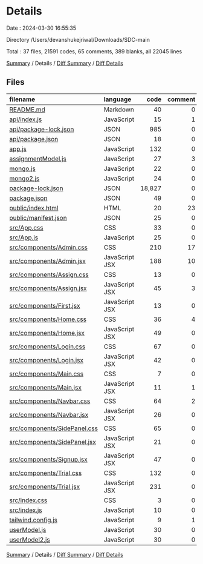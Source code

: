# Details

Date : 2024-03-30 16:55:35

Directory /Users/devanshukejriwal/Downloads/SDC-main

Total : 37 files,  21591 codes, 65 comments, 389 blanks, all 22045 lines

[Summary](results.md) / Details / [Diff Summary](diff.md) / [Diff Details](diff-details.md)

## Files
| filename | language | code | comment | blank | total |
| :--- | :--- | ---: | ---: | ---: | ---: |
| [README.md](/README.md) | Markdown | 40 | 0 | 33 | 73 |
| [api/index.js](/api/index.js) | JavaScript | 15 | 1 | 6 | 22 |
| [api/package-lock.json](/api/package-lock.json) | JSON | 985 | 0 | 1 | 986 |
| [api/package.json](/api/package.json) | JSON | 18 | 0 | 1 | 19 |
| [app.js](/app.js) | JavaScript | 132 | 0 | 53 | 185 |
| [assignmentModel.js](/assignmentModel.js) | JavaScript | 27 | 3 | 4 | 34 |
| [mongo.js](/mongo.js) | JavaScript | 22 | 0 | 7 | 29 |
| [mongo2.js](/mongo2.js) | JavaScript | 24 | 0 | 4 | 28 |
| [package-lock.json](/package-lock.json) | JSON | 18,827 | 0 | 1 | 18,828 |
| [package.json](/package.json) | JSON | 49 | 0 | 1 | 50 |
| [public/index.html](/public/index.html) | HTML | 20 | 23 | 1 | 44 |
| [public/manifest.json](/public/manifest.json) | JSON | 25 | 0 | 1 | 26 |
| [src/App.css](/src/App.css) | CSS | 33 | 0 | 6 | 39 |
| [src/App.js](/src/App.js) | JavaScript | 25 | 0 | 8 | 33 |
| [src/components/Admin.css](/src/components/Admin.css) | CSS | 210 | 17 | 50 | 277 |
| [src/components/Admin.jsx](/src/components/Admin.jsx) | JavaScript JSX | 188 | 10 | 18 | 216 |
| [src/components/Assign.css](/src/components/Assign.css) | CSS | 13 | 0 | 2 | 15 |
| [src/components/Assign.jsx](/src/components/Assign.jsx) | JavaScript JSX | 45 | 3 | 7 | 55 |
| [src/components/First.jsx](/src/components/First.jsx) | JavaScript JSX | 13 | 0 | 8 | 21 |
| [src/components/Home.css](/src/components/Home.css) | CSS | 36 | 4 | 7 | 47 |
| [src/components/Home.jsx](/src/components/Home.jsx) | JavaScript JSX | 49 | 0 | 7 | 56 |
| [src/components/Login.css](/src/components/Login.css) | CSS | 67 | 0 | 13 | 80 |
| [src/components/Login.jsx](/src/components/Login.jsx) | JavaScript JSX | 42 | 0 | 7 | 49 |
| [src/components/Main.css](/src/components/Main.css) | CSS | 7 | 0 | 5 | 12 |
| [src/components/Main.jsx](/src/components/Main.jsx) | JavaScript JSX | 11 | 1 | 9 | 21 |
| [src/components/Navbar.css](/src/components/Navbar.css) | CSS | 64 | 2 | 11 | 77 |
| [src/components/Navbar.jsx](/src/components/Navbar.jsx) | JavaScript JSX | 26 | 0 | 5 | 31 |
| [src/components/SidePanel.css](/src/components/SidePanel.css) | CSS | 65 | 0 | 13 | 78 |
| [src/components/SidePanel.jsx](/src/components/SidePanel.jsx) | JavaScript JSX | 21 | 0 | 8 | 29 |
| [src/components/Signup.jsx](/src/components/Signup.jsx) | JavaScript JSX | 47 | 0 | 20 | 67 |
| [src/components/Trial.css](/src/components/Trial.css) | CSS | 132 | 0 | 34 | 166 |
| [src/components/Trial.jsx](/src/components/Trial.jsx) | JavaScript JSX | 231 | 0 | 21 | 252 |
| [src/index.css](/src/index.css) | CSS | 3 | 0 | 0 | 3 |
| [src/index.js](/src/index.js) | JavaScript | 10 | 0 | 5 | 15 |
| [tailwind.config.js](/tailwind.config.js) | JavaScript | 9 | 1 | 2 | 12 |
| [userModel.js](/userModel.js) | JavaScript | 30 | 0 | 5 | 35 |
| [userModel2.js](/userModel2.js) | JavaScript | 30 | 0 | 5 | 35 |

[Summary](results.md) / Details / [Diff Summary](diff.md) / [Diff Details](diff-details.md)